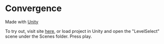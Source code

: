 # Convergence

Made with [Unity](https://unity3d.com)

To try out, visit site [here](http://convergence.chadrcollins.com), or load project in Unity and open the "LevelSelect" scene under the Scenes folder. Press play.
